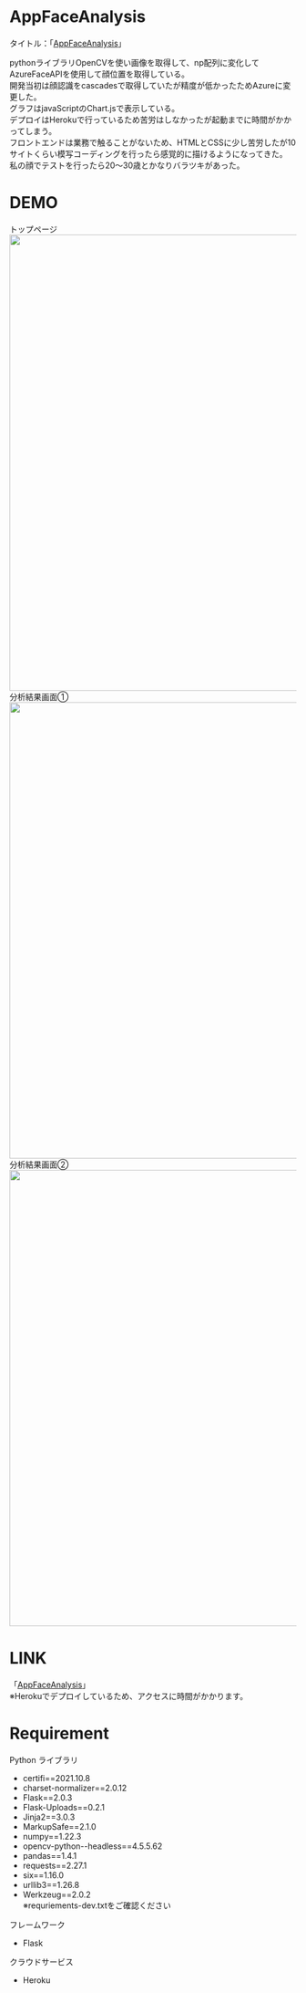 # AppFaceAnalysis
タイトル：「[AppFaceAnalysis](https://appfaceanalysis.herokuapp.com/)」

pythonライブラリOpenCVを使い画像を取得して、np配列に変化してAzureFaceAPIを使用して顔位置を取得している。  
開発当初は顔認識をcascadesで取得していたが精度が低かったためAzureに変更した。  
グラフはjavaScriptのChart.jsで表示している。  
デプロイはHerokuで行っているため苦労はしなかったが起動までに時間がかかってしまう。  
フロントエンドは業務で触ることがないため、HTMLとCSSに少し苦労したが10サイトくらい模写コーディングを行ったら感覚的に描けるようになってきた。  
私の顔でテストを行ったら20～30歳とかなりバラツキがあった。  

# DEMO
トップページ  
<img src="https://user-images.githubusercontent.com/93046615/163682083-cc02c0e2-d49c-41ab-953f-3446e1c9784c.png" width="800px">  
分析結果画面①   
<img src="https://user-images.githubusercontent.com/93046615/163682251-7f8979ea-e1b5-43f9-b3f7-e9971f6709e7.png" width="800px">  
分析結果画面②  
<img src="https://user-images.githubusercontent.com/93046615/163682274-b36cff34-8e7f-4538-a766-35bf5230d6f8.png" width="800px">  

# LINK  
「[AppFaceAnalysis](https://appfaceanalysis.herokuapp.com/)」  
※Herokuでデプロイしているため、アクセスに時間がかかります。  

# Requirement
 
Python ライブラリ
* certifi==2021.10.8  
* charset-normalizer==2.0.12  
* Flask==2.0.3  
* Flask-Uploads==0.2.1  
* Jinja2==3.0.3  
* MarkupSafe==2.1.0
* numpy==1.22.3
* opencv-python--headless==4.5.5.62
* pandas==1.4.1
* requests==2.27.1
* six==1.16.0
* urllib3==1.26.8
* Werkzeug==2.0.2  
※requriements-dev.txtをご確認ください  

フレームワーク  
* Flask  

クラウドサービス    
* Heroku  

